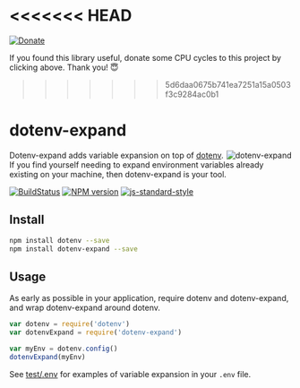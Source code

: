 <<<<<<< HEAD
=======
[![Donate](http://www.opensourcecitizen.org/badge)](http://www.opensourcecitizen.org/project?url=github.com/motdotla/dotenv-expand)

If you found this library useful, donate some CPU cycles to this project by clicking above. Thank you! 😇

>>>>>>> 5d6daa0675b741ea7251a15a0503f3c9284ac0b1
# dotenv-expand

<img src="https://raw.githubusercontent.com/motdotla/dotenv-expand/master/dotenv-expand.png" alt="dotenv-expand" align="right" />

Dotenv-expand adds variable expansion on top of 
[dotenv](http://github.com/motdotla/dotenv). If you find yourself needing to
expand environment variables already existing on your machine, then
dotenv-expand is your tool.

[![BuildStatus](https://img.shields.io/travis/motdotla/dotenv-expand/master.svg?style=flat-square)](https://travis-ci.org/motdotla/dotenv-expand)
[![NPM version](https://img.shields.io/npm/v/dotenv-expand.svg?style=flat-square)](https://www.npmjs.com/package/dotenv-expand)
[![js-standard-style](https://img.shields.io/badge/code%20style-standard-brightgreen.svg?style=flat-square)](https://github.com/feross/standard)

## Install

```bash
npm install dotenv --save
npm install dotenv-expand --save
```

## Usage

As early as possible in your application, require dotenv and dotenv-expand, and
wrap dotenv-expand around dotenv.

```js
var dotenv = require('dotenv')
var dotenvExpand = require('dotenv-expand')

var myEnv = dotenv.config()
dotenvExpand(myEnv)
```

See [test/.env](./test/.env) for examples of variable expansion in your `.env`
file. 

